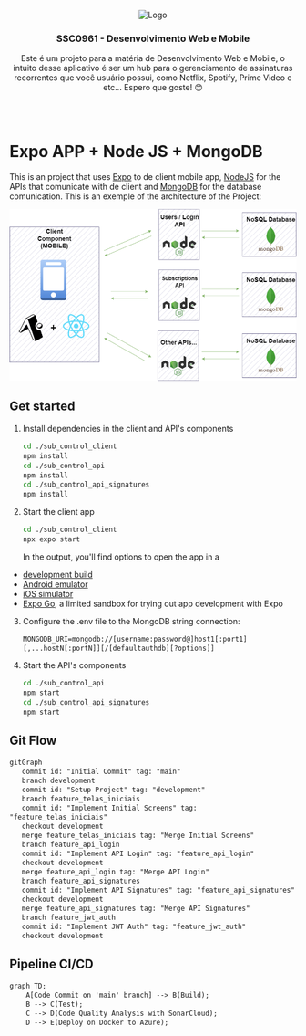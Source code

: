 <br />
<div align="center">
  <a>
    <img src="https://upload.wikimedia.org/wikipedia/commons/thumb/a/a7/React-icon.svg/2300px-React-icon.svg.png" alt="Logo" width="80" height="80">
  </a>

  <h3 align="center">SSC0961 - Desenvolvimento Web e Mobile</h3>

  <p align="center">
    Este é um projeto para a matéria de Desenvolvimento Web e Mobile, o intuito desse aplicativo é ser um hub para o  gerenciamento de assinaturas recorrentes que você usuário possui, como Netflix, Spotify, Prime Video e etc... Espero que goste! 😊
  </p>
</div>
<br /><br />

# Expo APP + Node JS + MongoDB

This is an project that uses [Expo](https://expo.dev) to de client mobile app, [NodeJS]() for the APIs that comunicate with de client and [MongoDB]() for the database comunication. This is an exemple of the architecture of the Project:

<div align="center">
  <img src="https://github.com/driicarvalho7/SubControl_Web/blob/main/sub_control_architecturepng.png" alt="Arquitetura do Sistema">
</div>

## Get started

1. Install dependencies in the client and API's components

   ```bash
   cd ./sub_control_client
   npm install
   cd ./sub_control_api
   npm install
   cd ./sub_control_api_signatures
   npm install
   ```

2. Start the client app

   ```bash
   cd ./sub_control_client
   npx expo start
   ```
   In the output, you'll find options to open the app in a

  - [development build](https://docs.expo.dev/develop/development-builds/introduction/)
  - [Android emulator](https://docs.expo.dev/workflow/android-studio-emulator/)
  - [iOS simulator](https://docs.expo.dev/workflow/ios-simulator/)
  - [Expo Go](https://expo.dev/go), a limited sandbox for trying out app development with Expo

3. Configure the .env file to the MongoDB string connection:

   ```
   MONGODB_URI=mongodb://[username:password@]host1[:port1][,...hostN[:portN]][/[defaultauthdb][?options]]
   ```

5. Start the API's components

   ```bash
   cd ./sub_control_api
   npm start
   cd ./sub_control_api_signatures
   npm start
   ```

## Git Flow

```mermaid
gitGraph
   commit id: "Initial Commit" tag: "main"
   branch development
   commit id: "Setup Project" tag: "development"
   branch feature_telas_iniciais
   commit id: "Implement Initial Screens" tag: "feature_telas_iniciais"
   checkout development
   merge feature_telas_iniciais tag: "Merge Initial Screens"
   branch feature_api_login
   commit id: "Implement API Login" tag: "feature_api_login"
   checkout development
   merge feature_api_login tag: "Merge API Login"
   branch feature_api_signatures
   commit id: "Implement API Signatures" tag: "feature_api_signatures"
   checkout development
   merge feature_api_signatures tag: "Merge API Signatures"
   branch feature_jwt_auth
   commit id: "Implement JWT Auth" tag: "feature_jwt_auth"
   checkout development
```

## Pipeline CI/CD

```mermaid
graph TD;
    A[Code Commit on 'main' branch] --> B(Build);
    B --> C(Test);
    C --> D(Code Quality Analysis with SonarCloud);
    D --> E(Deploy on Docker to Azure);
```
